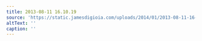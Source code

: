 ```yaml
---
title: 2013-08-11 16.10.19
source: 'https://static.jamesdigioia.com/uploads/2014/01/2013-08-11-16-10-19-scaled.jpg'
altText: ''
caption: ''
---
```



